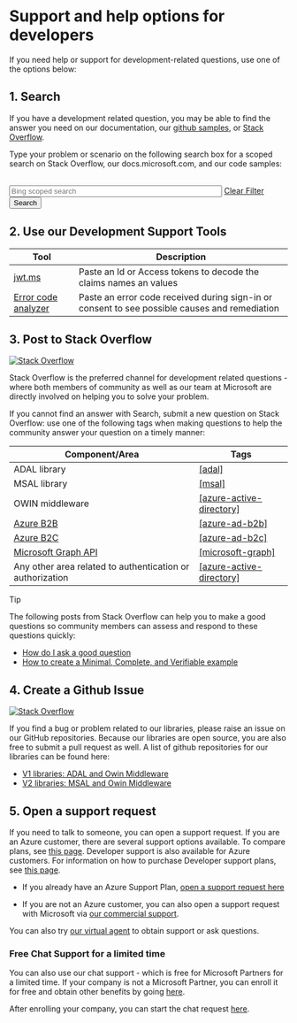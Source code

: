 # Support and help options for developers 

If you need help or support for development-related questions, use one of the options below:

## 1. Search

If you have a development related question, you may be able to find the answer you need on our documentation, our [github samples](https://github.com/azure-samples), or [Stack Overflow](https://www.stackoverflow.com).

Type your problem or scenario on the following search box for a scoped search on Stack Overflow, our docs.microsoft.com, and our code samples:
<br/><br/>
<div>
<form method="get" class="clearFilter" action="http://www.bing.com/search" target="_blank">
<input aria-label="Bing scoped search" type="search" placeholder="Bing scoped search" name="q" size="45">
<a title="Clear Filter" class="clearInput" href="#"><span class="visually-hidden">Clear Filter</span></a>
<input type="submit" value="Search" />
<input type="hidden" name="q1" value="(site:stackoverflow.com OR site:docs.microsoft.com OR site:github.com/azure-samples OR site:cloudidentity.com)" /></td></tr>
</form>
</div>

## 2. Use our Development Support Tools

|Tool  |Description  |
|---------|---------|
|[jwt.ms](https://jwt.ms)| Paste an Id or Access tokens to decode the claims names an values |
|[Error code analyzer](https://apps.dev.microsoft.com/portal/tools/errors)| Paste an error code received during sign-in or consent to see possible causes and remediation |

## 3. Post to Stack Overflow
[![Stack Overflow](media/active-directory-develop-get-help/stackoverflow-logo.png)](www.stackoverflow.com)

Stack Overflow is the preferred channel for development related questions - where both members of community as well as our team at Microsoft are directly involved on helping you to solve your problem.

If you cannot find an answer with Search, submit a new question on Stack Overflow: use one of the following tags when making questions to help the community answer your question on a timely manner:

|Component/Area  |Tags  |
|---------|---------|
|ADAL library |[[adal]](http://stackoverflow.com/questions/tagged/adal)|
|MSAL library     |[[msal]](http://stackoverflow.com/questions/tagged/msal)|
|OWIN middleware  |[[azure-active-directory]](http://stackoverflow.com/questions/tagged/azure-active-directory)|
|[Azure B2B](https://docs.microsoft.com/azure/active-directory/active-directory-b2b-what-is-azure-ad-b2b)  |[[azure-ad-b2b]](http://stackoverflow.com/questions/tagged/azure-ad-b2b)|
|[Azure B2C](https://azure.microsoft.com/services/active-directory-b2c/)  |[[azure-ad-b2c]](http://stackoverflow.com/questions/tagged/azure-ad-b2b)|
|[Microsoft Graph API](https://developer.microsoft.com/graph/) |[[microsoft-graph]](http://stackoverflow.com/questions/tagged/microsoft-graph)
|Any other area related to authentication or authorization |[[azure-active-directory]](http://stackoverflow.com/questions/tagged/azure-active-directory)


> [!TIP]
> The following posts from Stack Overflow can help you to make a good questions so community members can assess and respond to these questions quickly:  
> - [How do I ask a good question](https://stackoverflow.com/help/how-to-ask)
> - [How to create a Minimal, Complete, and Verifiable example](https://stackoverflow.com/help/mcve)

## 4. Create a Github Issue

[![Stack Overflow](media/active-directory-develop-get-help/github-logo.png)](www.github.com)

 If you find a bug or problem related to our libraries, please raise an issue on our GitHub repositories. Because our libraries are open source, you are also free to submit a pull request as well. A list of github repositories for our libraries can be found here:

- [V1 libraries: ADAL and Owin Middleware](active-directory-authentication-libraries.md)
- [V2 libraries: MSAL and Owin Middleware](active-directory-v2-libraries.md)

## 5. Open a support request

If you need to talk to someone, you can open a support request. If you are an Azure customer, there are several support options available. To compare plans, see [this page](https://azure.microsoft.com/support/plans/). Developer support is also available for Azure customers. For information on how to purchase Developer support plans, see [this page](https://azure.microsoft.com/support/plans/developer/).

- If you already have an Azure Support Plan, [open a support request here](https://portal.azure.com/#blade/Microsoft_Azure_Support/HelpAndSupportBlade/newsupportrequest)

- If you are not an Azure customer, you can also open a support request with Microsoft via [our commercial support](https://support.microsoft.com/en-us/gp/contactus81?Audience=Commercial).

You can also try [our virtual agent](https://support.microsoft.com/contactus/?ws=support) to obtain support or ask questions.

### Free Chat Support for a limited time

You can also use our chat support - which is free for Microsoft Partners for a limited time. If your company is not a Microsoft Partner, you can enroll it for free and obtain other benefits by going [here](https://partners.microsoft.com/PartnerProgram/simplifiedenrollment.aspx).

After enrolling  your company, you can start the chat request [here](https://aka.ms/devchat).